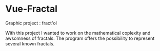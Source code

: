 # Vue-Fractal
Graphic project : fract'ol 

With this project I wanted to work on the mathematical coplexity and awsomness of fractals. 
The program offers the possibility to represent several known fractals. 
